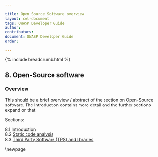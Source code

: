 ```yaml
---

title: Open Source Software overview
layout: col-document
tags: OWASP Developer Guide
author:
contributors:
document: OWASP Developer Guide
order:

---
```


{% include breadcrumb.html %}
## 8. Open-Source software

### Overview
This should be a brief overview / abstract of the section on Open-Source software.
The Introduction contains more detail and the further sections expand on that

Sections:

8.1 [Introduction](#introduction-to-open-source-software)  
8.2 [Static code analysis](#static-code-analysis)  
8.3 [Third Party Software (TPS) and libraries](#third-party-software-and-libraries)  

\newpage
